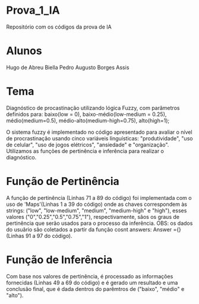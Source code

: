 # Prova_1_IA
Repositório com os códigos da prova de IA

# Alunos
Hugo de Abreu Biella
Pedro Augusto Borges Assis

# Tema
Diagnóstico de procastinação utilizando lógica Fuzzy, com parâmetros definidos para:
baixo(low = 0),
baixo-médio(low-medium = 0.25),
médio(medium=0.5),
médio-alto(medium-high=0.75),
alto(high=1);

O sistema fuzzy é implementado no código apresentado para avaliar o nível de procrastinação usando cinco variáveis linguísticas:
"produtividade", "uso de celular", "uso de jogos elétricos", "ansiedade" e "organização".
Utilizamos as funções de pertinência e inferência para realizar o diagnóstico.

# Função de Pertinência
A função de pertinência (Linhas 71 a 89 do código) foi implementada com o uso de 'Maps'(Linhas 1 a 39 do código) onde as chaves correspondem às strings:
("low", "low-medium", "medium", "medium-high" e "high"), esses valores ("0","0.25","0.5","0.75","1"), respectivamente, sãos os graus de pertinência
que serão usados para o processo da inferência.
OBS: os dados do usuãrio são coletados a partir da função cosnt answers: Answer ={} (Linhas 91 a 97 do código).

# Função de Inferência
Com base nos valores de pertinência, é processado as informações fornecidas (Linhas 49 a 69 do código) e é gerado um resultado e uma conclusão final,
que é dada dentros do parêmtros de ("baixo", "médio" e "alto").
